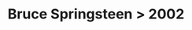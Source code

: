 ---
permalink: /projects/graphics/bootleg-covers/bruce/2002
title: 'Bruce Springsteen > 2002'
artist: 'Bruce_Springsteen'
year: '2002'
layout: bootlegs
header:
  overlay_image: /assets/img/graphics/bootleg-covers/features/bruce/2002.jpg
---